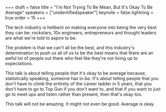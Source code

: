 +++
draft = false
title = "I'm Not Trying To Be Mean, But It's Okay To Be Average"
speakers = ["unidentifiedspeaker"]
keynote = false
lightning = true
order = 15
+++

The tech industry is hellbent on making everyone into being the very best they can be: rockstars, 10x engineers, entrepreneurs and thought leaders are what we're told to aspire to be.

The problem is that we can't all be the best, and this industry's determination to push us all of us to be the best means that there are an awful lot of people out there who feel like they're not living up to expectations.

This talk is about telling people that it's okay to be average because, statistically speaking, someone has to be. It's about telling people that you don't have to climb the entirety of the career ladder in 5 years, that you don't have to go to Top Gun if you don't want to, and that if you want to just go to meet ups and listen rather than present, then that's okay too.

This talk will not be amazing. It might not even be good. Average is okay.